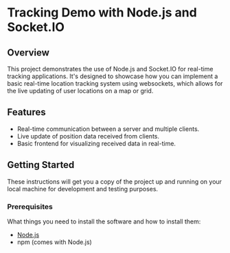# Tracking Demo with Node.js and Socket.IO

## Overview

This project demonstrates the use of Node.js and Socket.IO for real-time tracking applications. It's designed to showcase how you can implement a basic real-time location tracking system using websockets, which allows for the live updating of user locations on a map or grid.

## Features

- Real-time communication between a server and multiple clients.
- Live update of position data received from clients.
- Basic frontend for visualizing received data in real-time.

## Getting Started

These instructions will get you a copy of the project up and running on your local machine for development and testing purposes.

### Prerequisites

What things you need to install the software and how to install them:
- [Node.js](https://nodejs.org/)
- npm (comes with Node.js)
